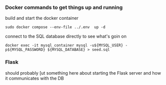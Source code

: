 ### Docker commands to get things up and running

build and start the docker container
```
sudo docker compose --env-file ../.env  up -d
```

connect to the SQL database directly to see what's goin on
```
docker exec -it mysql_container mysql -u${MYSQL_USER} -p${MYSQL_PASSWORD} ${MYSQL_DATABASE} > seed.sql
```


### Flask

should probably [ut something here about starting the Flask server and how it communicates with the DB

